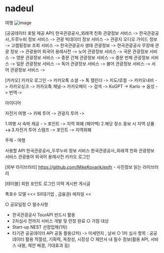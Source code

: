 # nadeul
여행
![image](https://user-images.githubusercontent.com/79893048/236670441-0ba3478a-bcdb-4fde-9061-adb10d18b90c.png)



[공공데이터 포털 제공 API]
한국관광공사_외래객 친화 관광정보 서비스 ->
한국관광공사_두루누비 정보 서비스 ->
관광 빅데이터 정보 서비스 ->
관광지 오디오 가이드 정보 ->
고캠핑정보 조회 서비스 ->
한국관광공사 생태 관광정보 ->
한국관광공사 무장애 관광 정보 ->
관광용어 외국어 용례사전 ->
노어 관광정보 서비스 ->
국문 관광정보 서비스 ->
영문 관광정보 서비스 ->
중문 간체 관광정보 서비스 ->
중문 번체 관광정보 서비스 -> 
일문 관광정보 서비스 ->
독어 관광정보 서비스 ->
불어 관광정보 서비스 ->
서어 관광정보 서비스 ->

[카카오]
카카오 로그인 ->
카카오톡 소셜 ->
톡 캘린더 ->
지도/로컬 ->
카카오내비 ->
카카오싱크 ->
카카오톡 채널->
카카오페이 ->
검색 ->
KoGPT ->
Karlo ->
음성 -> 
번역-> 

아이디어 


자전거 여행 ->
카페 투어  ->
관광지 투어 -> 

1.여행 시 숙박 제공  - > 포인트 -> 지역 화폐 (페이백)
2.해당 장소 홍보 시 지역 상품 +a
3.자전거 투어 스탬프 -> 포인트 -> 지역화폐

주제 - 여행

사용할 API
한국관광공사_두루누비 정보 서비스
한국관광공사_외래객 친화 관광정보 서비스
관광용어 외국어 용례사전
카카오 로그인


[외부 라이브러리]
https://github.com/MikeKovarik/exifr - 사진정보 읽는 라이브러리


[테이블]
회원
포인트
로그인 이력
게시판
게시글

폭포수 모델 <<< SI(대기업 , 금융권)
애자일 << 

○ 공모일정
○ 필수사항
- 한국관광공사 TourAPI 반드시 활용
- 2차심사 전까지 서비스 개발 및 런칭 완료
○ 가점 대상
- Start-up NEST 선정업체(1차)
- 타기관 공공데이터 API 공동 활용(2차) -> 미세먼지 , 날씨 
○ 1차 심사 항목 : 공공데이터 활용 적절성, 기획력, 독창성, 시장성
○ 제안서 내 필수 정보(활용 API, 서비스 내용, 제안 배경, 기대효과 등)
